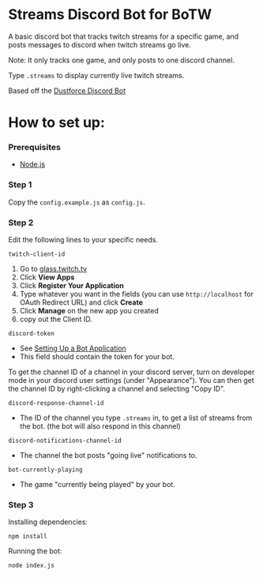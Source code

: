 # Streams Discord Bot for BoTW

A basic discord bot that tracks twitch streams for a specific game, and posts messages to discord when twitch streams go live.

Note: It only tracks one game, and only posts to one discord channel.

Type `.streams` to display currently live twitch streams.

Based off the [Dustforce Discord Bot](https://github.com/Joel4558/Dustforce-discord)

# How to set up:

### Prerequisites

* [Node.js](https://nodejs.org/)

### Step 1
Copy the `config.example.js` as `config.js`. 

### Step 2
Edit the following lines to your specific needs.

`twitch-client-id`
  1. Go to [glass.twitch.tv](https://glass.twitch.tv/login)
  2. Click **View Apps**
  3. Click **Register Your Application**
  4. Type whatever you want in the fields (you can use `http://localhost` for OAuth Redirect URL) and click **Create**
  5. Click **Manage** on the new app you created
  6. copy out the Client ID.

`discord-token`
  * See [Setting Up a Bot Application](https://discordjs.guide/#/preparations/setting-up-a-bot-application)
  * This field should contain the token for your bot.

To get the channel ID of a channel in your discord server, turn on developer mode in your discord user settings (under "Appearance"). You can then get the channel ID by right-clicking a channel and selecting "Copy ID".

`discord-response-channel-id`
  * The ID of the channel you type `.streams` in, to get a list of streams from the bot. (the bot will also respond in this channel)

`discord-notifications-channel-id`
  * The channel the bot posts "going live" notifications to.

`bot-currently-playing`
  * The game "currently being played" by your bot.

### Step 3

Installing dependencies:
```
npm install
```

Running the bot:
```
node index.js
```
